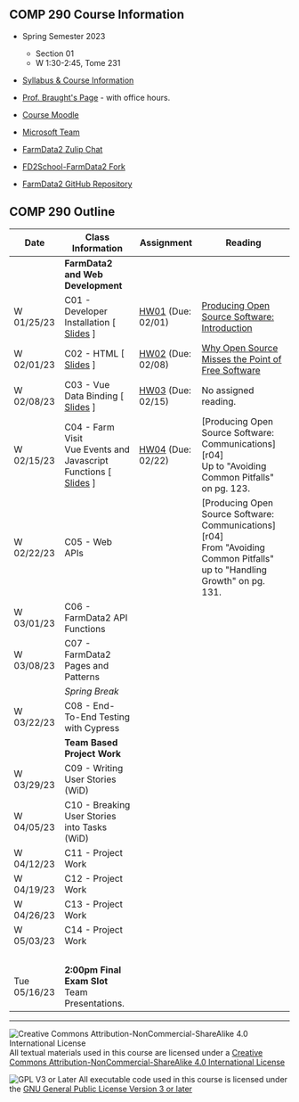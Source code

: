 ## COMP 290 Course Information
- Spring Semester 2023
  - Section 01
  - W 1:30-2:45, Tome 231
- [Syllabus & Course Information](syllabus.md)
- [Prof. Braught's Page](http://users.dickinson.edu/~braught/) - with office hours.

- [Course Moodle](https://lms.dickinson.edu/course/view.php?id=49540)
- [Microsoft Team](https://teams.microsoft.com/l/team/19%3aYaQf0RYT9gPl8q80pva4xeQVZzDE0fWZISJNhuF0o_Q1%40thread.tacv2/conversations?groupId=371f8ff2-ece1-407c-858b-c156c34b5e1c&tenantId=6232b055-76b9-4c13-9b88-b562ae7db6fb)
- [FarmData2 Zulip Chat](https://farmdata2.zulipchat.com/)

- [FD2School-FarmData2 Fork](https://github.com/DickinsonCollege/FD2School-FarmData2)
- [FarmData2 GitHub Repository](https://github.com/DickinsonCollege/FarmData2)

## COMP 290 Outline

Date            | Class Information                                                           | Assignment                 | Reading
----------------|-----------------------------------------------------------------------------|----------------------------|------------
                | **FarmData2 and Web Development**                                           |                            |
W 01/25/23      | C01 - Developer Installation                             [ [Slides][s01] ]  | [HW01][hw01] (Due: 02/01)  | [Producing Open Source Software: Introduction][r01]
W 02/01/23      | C02 - HTML                                               [ [Slides][s02] ]  | [HW02][hw02] (Due: 02/08)  | [Why Open Source Misses the Point of Free Software][r02]
W 02/08/23      | C03 - Vue Data Binding                                   [ [Slides][s03] ]  | [HW03][hw03] (Due: 02/15)  | No assigned reading. 
W 02/15/23      | C04 - Farm Visit<br>Vue Events and Javascript Functions  [ [Slides][s04] ]  | [HW04][hw04] (Due: 02/22)  | [Producing Open Source Software: Communications][r04]<br>Up to "Avoiding Common Pitfalls" on pg. 123.
W 02/22/23      | C05 - Web APIs                                    <!-- [ [Slides][s05] ]--> | <!-- [HW05][hw05] (Due: 03/01)--> | [Producing Open Source Software: Communications][r04]<br>From "Avoiding Common Pitfalls" up to "Handling Growth" on pg. 131.
W 03/01/23      | C06 - FarmData2 API Functions                     <!-- [ [Slides][s06] ]--> | <!-- [HW06][hw06] (Due: 03/08)--> | 
W 03/08/23      | C07 - FarmData2 Pages and Patterns                <!-- [ [Slides][s07] ]--> | <!-- [HW07][hw07] (Due: 03/22)--> | 
                | *Spring Break*                                                              |                            |
W 03/22/23      | C08 - End-To-End Testing with Cypress             <!-- [ [Slides][s08] ]--> | <!-- [HW08][hw08] (Due: 03/29)--> | 
                | **Team Based Project Work**                                                 |                            |
W 03/29/23      | C09 - Writing User Stories (WiD)                  <!-- [ [Slides][s09] ]--> | <!-- [HW09][hw09] (Due: 04/05)--> | 
W 04/05/23      | C10 - Breaking User Stories into Tasks (WiD)      <!-- [ [Slides][s10] ]--> | <!-- [HW01][hw10] (Due: 04/12)--> | 
W 04/12/23      | C11 - Project Work                                                          |                            |
W 04/19/23      | C12 - Project Work                                                          |                            |
W 04/26/23      | C13 - Project Work                                                          |                            |
W 05/03/23      | C14 - Project Work                                                          |                            |
&nbsp;          |                                                                             |                            |
Tue 05/16/23    | **2:00pm Final Exam Slot**<br> Team Presentations.                          |                            |

[s01]: materials/01-S-Install.pptx
[hw01]: https://github.com/DickinsonCollege/FD2School-FarmData2/issues/2
[r01]: https://lms.dickinson.edu/mod/resource/view.php?id=1163831

[s02]: materials/02-S-HTML.pptx
[hw02]: https://github.com/DickinsonCollege/FD2School-FarmData2/issues/4
[r02]: https://www.gnu.org/philosophy/open-source-misses-the-point.en.html

[s03]: materials/03-S-VueDataBinding.pptx
[hw03]: https://github.com/DickinsonCollege/FD2School-FarmData2/issues/10

[s04]: materials/04-S-VueEventsAndJS.pptx
[hw04]: https://github.com/DickinsonCollege/FD2School-FarmData2/issues/36
[r02]: https://lms.dickinson.edu/mod/resource/view.php?id=1173379

---

![Creative Commons Attribution-NonCommercial-ShareAlike 4.0 International License](https://i.creativecommons.org/l/by-nc-sa/4.0/88x31.png "Creative Commons Attribution-NonCommercial-ShareAlike 4.0 International License") All textual materials used in this course are licensed under a [Creative Commons Attribution-NonCommercial-ShareAlike 4.0 International License](http://creativecommons.org/licenses/by-nc-sa/4.0/)

![GPL V3 or Later](https://www.gnu.org/graphics/gplv3-or-later-sm.png "GPL V3 or later") All executable code used in this course is licensed under the [GNU General Public License Version 3 or later](https://www.gnu.org/licenses/gpl.txt)
